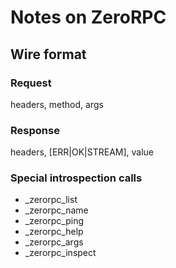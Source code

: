 # Notes on ZeroRPC

## Wire format

### Request

headers, method, args

### Response

headers, [ERR|OK|STREAM], value

### Special introspection calls

- _zerorpc_list
- _zerorpc_name
- _zerorpc_ping
- _zerorpc_help
- _zerorpc_args
- _zerorpc_inspect
